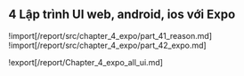 ## **4 Lập trình UI web, android, ios với Expo**

!import[/report/src/chapter_4_expo/part_41_reason.md]
!import[/report/src/chapter_4_expo/part_42_expo.md]

!export[/report/Chapter_4_expo_all_ui.md]
